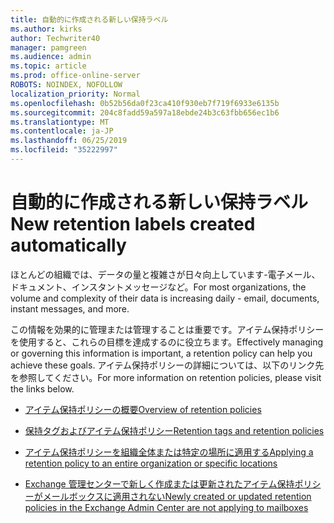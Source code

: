 ```yaml
---
title: 自動的に作成される新しい保持ラベル
ms.author: kirks
author: Techwriter40
manager: pamgreen
ms.audience: admin
ms.topic: article
ms.prod: office-online-server
ROBOTS: NOINDEX, NOFOLLOW
localization_priority: Normal
ms.openlocfilehash: 0b52b56da0f23ca410f930eb7f719f6933e6135b
ms.sourcegitcommit: 204c8fadd59a597a18ebde24b3c63fbb656ec1b6
ms.translationtype: MT
ms.contentlocale: ja-JP
ms.lasthandoff: 06/25/2019
ms.locfileid: "35222997"
---
```

# <a name="new-retention-labels-created-automatically"></a><span data-ttu-id="c2de2-102">自動的に作成される新しい保持ラベル</span><span class="sxs-lookup"><span data-stu-id="c2de2-102">New retention labels created automatically</span></span>

<span data-ttu-id="c2de2-103">ほとんどの組織では、データの量と複雑さが日々向上しています-電子メール、ドキュメント、インスタントメッセージなど。</span><span class="sxs-lookup"><span data-stu-id="c2de2-103">For most organizations, the volume and complexity of their data is increasing daily - email, documents, instant messages, and more.</span></span>

<span data-ttu-id="c2de2-104">この情報を効果的に管理または管理することは重要です。アイテム保持ポリシーを使用すると、これらの目標を達成するのに役立ちます。</span><span class="sxs-lookup"><span data-stu-id="c2de2-104">Effectively managing or governing this information is important, a retention policy can help you achieve these goals.</span></span> <span data-ttu-id="c2de2-105">アイテム保持ポリシーの詳細については、以下のリンク先を参照してください。</span><span class="sxs-lookup"><span data-stu-id="c2de2-105">For more information on retention policies, please visit the links below.</span></span>

- [<span data-ttu-id="c2de2-106">アイテム保持ポリシーの概要</span><span class="sxs-lookup"><span data-stu-id="c2de2-106">Overview of retention policies</span></span>](https://docs.microsoft.com/office365/securitycompliance/retention-policies)

- [<span data-ttu-id="c2de2-107">保持タグおよびアイテム保持ポリシー</span><span class="sxs-lookup"><span data-stu-id="c2de2-107">Retention tags and retention policies</span></span>](https://docs.microsoft.com/exchange/security-and-compliance/messaging-records-management/retention-tags-and-policies)

- [<span data-ttu-id="c2de2-108">アイテム保持ポリシーを組織全体または特定の場所に適用する</span><span class="sxs-lookup"><span data-stu-id="c2de2-108">Applying a retention policy to an entire organization or specific locations</span></span>](https://docs.microsoft.com/office365/securitycompliance/retention-policies#applying-a-retention-policy-to-an-entire-organization-or-specific-locations)

- [<span data-ttu-id="c2de2-109">Exchange 管理センターで新しく作成または更新されたアイテム保持ポリシーがメールボックスに適用されない</span><span class="sxs-lookup"><span data-stu-id="c2de2-109">Newly created or updated retention policies in the Exchange Admin Center are not applying to mailboxes</span></span>](https://docs.microsoft.com/alchemyinsights/retention-policies-in-exchange-admin-center-not-working)

